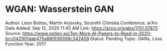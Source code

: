 # WGAN: Wasserstein GAN

Author: Léon Bottou, Martin Arjovsky, Soumith Chintala
Conference: arXiv
Date Added: Sep 12, 2020 11:45 AM
Link: https://arxiv.org/abs/1701.07875
Source: https://www.notion.so/Ten-More-AI-Papers-to-Read-in-2020-bcc042901dab475a88f939308c342409
Status: Pending
Topic: GANs, Loss Function
Year: 2017